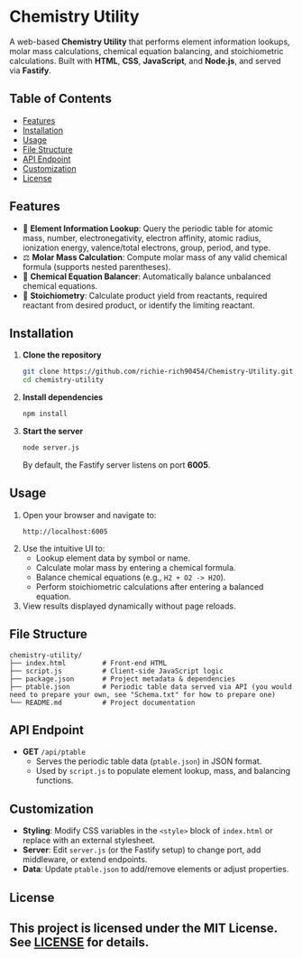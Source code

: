 # Chemistry Utility
A web-based **Chemistry Utility** that performs element information lookups, molar mass calculations, chemical equation balancing, and stoichiometric calculations. Built with **HTML**, **CSS**, **JavaScript**, and **Node.js**, and served via **Fastify**.
## Table of Contents
* [Features](#features)
* [Installation](#installation)
* [Usage](#usage)
* [File Structure](#file-structure)
* [API Endpoint](#api-endpoint)
* [Customization](#customization)
* [License](#license)
## Features
* 🔎 **Element Information Lookup**: Query the periodic table for atomic mass, number, electronegativity, electron affinity, atomic radius, ionization energy, valence/total electrons, group, period, and type.
* ⚖️ **Molar Mass Calculation**: Compute molar mass of any valid chemical formula (supports nested parentheses).
* 🔢 **Chemical Equation Balancer**: Automatically balance unbalanced chemical equations.
* 🧪 **Stoichiometry**: Calculate product yield from reactants, required reactant from desired product, or identify the limiting reactant.
## Installation
1. **Clone the repository**
   ```bash
   git clone https://github.com/richie-rich90454/Chemistry-Utility.git
   cd chemistry-utility
   ```
2. **Install dependencies**
   ```bash
   npm install
   ```
3. **Start the server**
   ```bash
   node server.js
   ```
   By default, the Fastify server listens on port **6005**.
## Usage
1. Open your browser and navigate to:
   ```
   http://localhost:6005
   ```
2. Use the intuitive UI to:
   * Lookup element data by symbol or name.
   * Calculate molar mass by entering a chemical formula.
   * Balance chemical equations (e.g., `H2 + O2 -> H2O`).
   * Perform stoichiometric calculations after entering a balanced equation.
3. View results displayed dynamically without page reloads.
## File Structure
```
chemistry-utility/
├── index.html         # Front-end HTML
├── script.js          # Client-side JavaScript logic
├── package.json       # Project metadata & dependencies
├── ptable.json        # Periodic table data served via API (you would need to prepare your own, see "Schema.txt" for how to prepare one)
└── README.md          # Project documentation
```
## API Endpoint
* **GET** `/api/ptable`
  * Serves the periodic table data (`ptable.json`) in JSON format.
  * Used by `script.js` to populate element lookup, mass, and balancing functions.
## Customization
* **Styling**: Modify CSS variables in the `<style>` block of `index.html` or replace with an external stylesheet.
* **Server**: Edit `server.js` (or the Fastify setup) to change port, add middleware, or extend endpoints.
* **Data**: Update `ptable.json` to add/remove elements or adjust properties.
## License
This project is licensed under the MIT License. See [LICENSE](LICENSE) for details.
---
